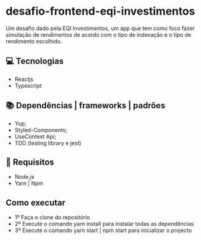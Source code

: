 # desafio-frontend-eqi-investimentos

Um desafio dado pela EQI Investimentos, um app que tem como foco fazer simulação de rendimentos de acordo com o tipo de indexação e o
tipo de rendimento escolhido.

## 💻 Tecnologias

- Reactjs
- Typescript

## 📚 Dependências | frameworks | padrões

- Yup;
- Styled-Components;
- UseContext Api;
- TDD (testing library e jest)

## 🚀 Requisitos

- Node.js
- Yarn | Npm

## Como executar

- 1º Faça o clone do repositório
- 2º Execute o comando yarn install para instalar todas as dependências
- 3º Execute o comando yarn start | npm start para inicializar o projecto
